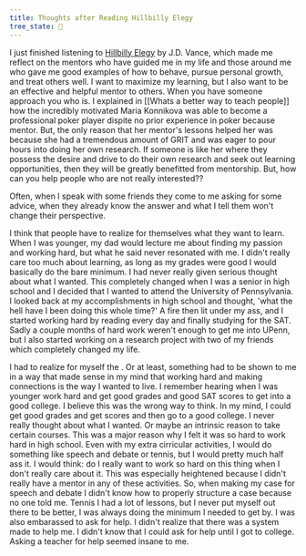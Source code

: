 ```yaml
---
title: Thoughts after Reading Hillbilly Elegy
tree_state: 🌱
---
```


I just finished listening to [Hillbilly Elegy](https://en.wikipedia.org/wiki/Hillbilly_Elegy) by J.D. Vance, which made me reflect on the mentors who have guided me in my life and those around me who gave me good examples of how to behave, pursue personal growth, and treat others well. I want to maximize my learning, but I also want to be an effective and helpful mentor to others. When you have someone approach you who is. I explained in [[Whats a better way to teach people]] how the incredibly motivated Maria Konnikova was able to become a professional poker player dispite no prior experience in poker because mentor. But, the only reason that her mentor's lessons helped her was because she had a tremendous amount of GRIT and was eager to pour hours into doing her own research. If someone is like her where they possess the desire and drive to do their own research and seek out learning opportunities, then they will be greatly benefitted from mentorship. But, how can you help people who are not really interested??

Often, when I speak with some friends they come to me asking for some advice, when they already know the answer and what I tell them won't change their perspective. 

I think that people have to realize for themselves what they want to learn. When I was younger, my dad would lecture me about finding my passion and working hard, but what he said never resonated with me. I didn't really care too much about learning, as long as my grades were good I would basically do the bare minimum. I had never really given serious thought about what I wanted. This completely changed when I was a senior in high school and I decided that I wanted to attend the University of Pennsylvania. I looked back at my accomplishments in high school and thought, 'what the hell have I been doing this whole time?' A fire then lit under my ass, and I started working hard by reading every day and finally studying for the SAT. Sadly a couple months of hard work weren't enough to get me into UPenn, but I also started working on a research project with two of my friends which completely changed my life.

I had to realize for myself the . Or at least, something had to be shown to me in a way that made sense in my mind that working hard and making connections is the way I wanted to live. I remember hearing when I was younger work hard and get good grades and good SAT scores to get into a good college. I believe this was the wrong way to think. In my mind, I could get good grades and get scores and then go to a good college. I never really thought about what I wanted. Or maybe an intrinsic reason to take certain courses. This was a major reason why I felt it was so hard to work hard in high school. Even with my extra cirricular activities, I would do something like speech and debate or tennis, but I would pretty much half ass it. I would think: do I really want to work so hard on this thing when I don't really care about it. This was especially heightened because I didn't really have a mentor in any of these activities. So, when making my case for speech and debate I didn't know how to properly structure a case because no one told me. Tennis I had a lot of lessons, but I never put myself out there to be better, I was always doing the minimum I needed to get by. I was also embarassed to ask for help. I didn't realize that there was a system made to help me. I didn't know that I could ask for help until I got to college. Asking a teacher for help seemed insane to me.
